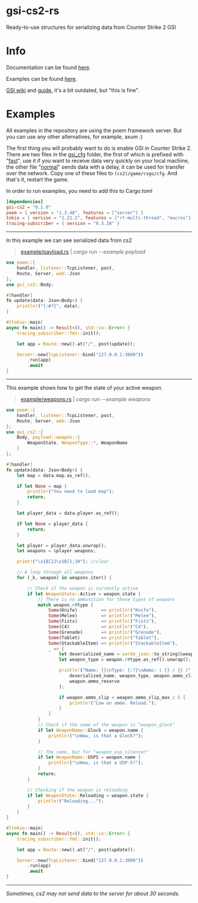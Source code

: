 # gsi-cs2-rs
Ready-to-use structures for serializing data from Counter Strike 2 GSI

# Info
Documentation can be found [here](https://docs.rs/gsi-cs2 "here").

Examples can be found [here](https://github.com/sam-ai56/gsi-cs2-rs/tree/main/examples "here").

[GSI wiki](https://developer.valvesoftware.com/wiki/Counter-Strike:_Global_Offensive_Game_State_Integration "GSI wiki") and [guide](https://www.reddit.com/r/GlobalOffensive/comments/cjhcpy/game_state_integration_a_very_large_and_indepth/ "guide"), it's a bit outdated, but "this is fine".

# Examples
All examples in the repository are using the poem framework server.
But you can use any other alternatives, for example, axum :)

The first thing you will probably want to do is enable GSI in Counter Strike 2. There are two files in the [gsi_cfg](https://github.com/sam-ai56/gsi-cs2-rs/tree/main/gsi_cfg "gsi_cfg") folder, the first of which is prefixed with "[fast](https://github.com/sam-ai56/gsi-cs2-rs/blob/main/gsi_cfg/gamestate_integration_fast.cfg "fast")", use it if you want to receive data very quickly on your local machine, the other file "[normal](https://github.com/sam-ai56/gsi-cs2-rs/blob/main/gsi_cfg/gamestate_integration_normal.cfg "normal")" sends data with a delay, it can be used for transfer over the network. Copy one of these files to `(cs2)/game/csgo/cfg`. And that's it, restart the game.

In order to run examples, you need to add this to Cargo.toml

```toml
[dependencies]
gsi-cs2 = "0.1.0"
poem = { version = "1.3.48", features = ["server"] }
tokio = { version = "1.21.2", features = ["rt-multi-thread", "macros"] }
tracing-subscriber = { version = "0.3.16" }
```

---

In this example we can see serialized data from cs2

>[example/payload.rs](https://github.com/sam-ai56/gsi-cs2-rs/blob/main/examples/payload.rs "example/payload.rs") | *cargo run --example payload*

```rust
use poem::{
    handler, listener::TcpListener, post,
    Route, Server, web::Json
};
use gsi_cs2::Body;

#[handler]
fn update(data: Json<Body>) {
    println!("{:#?}", data);
}

#[tokio::main]
async fn main() -> Result<(), std::io::Error> {
    tracing_subscriber::fmt::init();

    let app = Route::new().at("/", post(update));

    Server::new(TcpListener::bind("127.0.0.1:3000"))
        .run(app)
        .await
}
```

---

This example shows how to get the state of your active weapon.

>[example/weapons.rs](https://github.com/sam-ai56/gsi-cs2-rs/blob/main/examples/weapons.rs "example/weapons.rs") | *cargo run --example weapons*

```rust
use poem::{
    handler, listener::TcpListener, post,
    Route, Server, web::Json
};
use gsi_cs2::{
    Body, payload::weapon::{
        WeaponState, WeaponType::*, WeaponName
    }
};

#[handler]
fn update(data: Json<Body>) {
    let map = data.map.as_ref();

    if let None = map {
        println!("You need to load map");
        return;
    }

    let player_data = data.player.as_ref();

    if let None = player_data {
        return;
    }

    let player = player_data.unwrap();
    let weapons = &player.weapons;

    print!("\x1B[2J\x1B[1;1H"); //clear

    // A loop through all weapons
    for (_k, weapon) in weapons.iter() {

        // Check if the weapon is currently active
        if let WeaponState::Active = weapon.state {
            // There is no ammunition for these types of weapons
            match weapon.r#type {
                Some(Knife)         => println!("Knife"),
                Some(Melee)         => println!("Melee"),
                Some(Fists)         => println!("Fists"),
                Some(C4)            => println!("C4"),
                Some(Grenade)       => println!("Grenade"),
                Some(Tablet)        => println!("Tablet"),
                Some(StackableItem) => println!("StackableItem"),
                _ => {
                    let deserialized_name = serde_json::to_string(&weapon.name).unwrap();
                    let weapon_type = weapon.r#type.as_ref().unwrap();

                    println!("Name: {}\nType: {:?}\nAmmo: ( {} / {} )",
                        deserialized_name, weapon_type, weapon.ammo_clip,
                        weapon.ammo_reserve
                    );

                    if weapon.ammo_clip < weapon.ammo_clip_max / 5 {
                        println!("Low on ammo. Reload.");
                    }
                }
            }
            // Check if the name of the weapon is "weapon_glock"
            if let WeaponName::Glock = weapon.name {
                println!("\nWow, is that a Glock?");
            }

            // The same, but for "weapon_usp_silencer"
            if let WeaponName::USPS = weapon.name {
                println!("\nWow, is that a USP-S?");
            }
            return;
        }

        // Checking if the weapon is reloading
        if let WeaponState::Reloading = weapon.state {
            println!("Reloading...");
        }
    }
}

#[tokio::main]
async fn main() -> Result<(), std::io::Error> {
    tracing_subscriber::fmt::init();

    let app = Route::new().at("/", post(update));

    Server::new(TcpListener::bind("127.0.0.1:3000"))
        .run(app)
        .await
}
```

---

*Sometimes, cs2 may not send data to the server for about 30 seconds.*
